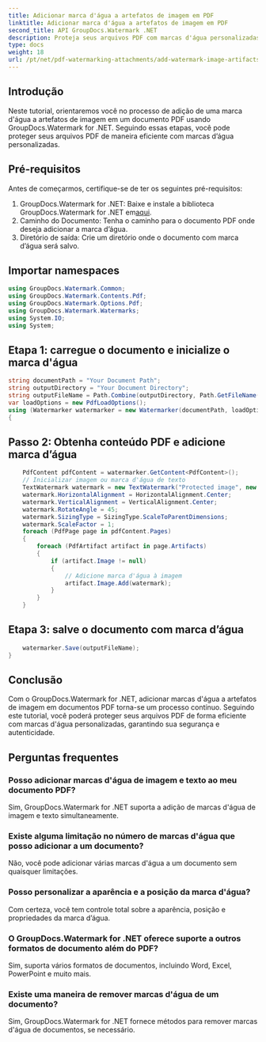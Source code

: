 ```yaml
---
title: Adicionar marca d'água a artefatos de imagem em PDF
linktitle: Adicionar marca d'água a artefatos de imagem em PDF
second_title: API GroupDocs.Watermark .NET
description: Proteja seus arquivos PDF com marcas d'água personalizadas usando GroupDocs.Watermark for .NET. Adicione facilmente marcas d'água de texto ou imagem a artefatos de imagem em documentos PDF.
type: docs
weight: 18
url: /pt/net/pdf-watermarking-attachments/add-watermark-image-artifacts-pdf/
---
```

## Introdução
Neste tutorial, orientaremos você no processo de adição de uma marca d'água a artefatos de imagem em um documento PDF usando GroupDocs.Watermark for .NET. Seguindo essas etapas, você pode proteger seus arquivos PDF de maneira eficiente com marcas d’água personalizadas.
## Pré-requisitos
Antes de começarmos, certifique-se de ter os seguintes pré-requisitos:
1.  GroupDocs.Watermark for .NET: Baixe e instale a biblioteca GroupDocs.Watermark for .NET em[aqui](https://releases.groupdocs.com/Watermark/net/).
2. Caminho do Documento: Tenha o caminho para o documento PDF onde deseja adicionar a marca d’água.
3. Diretório de saída: Crie um diretório onde o documento com marca d’água será salvo.

## Importar namespaces
```csharp
using GroupDocs.Watermark.Common;
using GroupDocs.Watermark.Contents.Pdf;
using GroupDocs.Watermark.Options.Pdf;
using GroupDocs.Watermark.Watermarks;
using System.IO;
using System;
```
## Etapa 1: carregue o documento e inicialize o marca d'água
```csharp
string documentPath = "Your Document Path";
string outputDirectory = "Your Document Directory";
string outputFileName = Path.Combine(outputDirectory, Path.GetFileName(documentPath));
var loadOptions = new PdfLoadOptions();
using (Watermarker watermarker = new Watermarker(documentPath, loadOptions))
{
```
## Passo 2: Obtenha conteúdo PDF e adicione marca d’água
```csharp
	PdfContent pdfContent = watermarker.GetContent<PdfContent>();
	// Inicializar imagem ou marca d'água de texto
	TextWatermark watermark = new TextWatermark("Protected image", new Font("Arial", 8));
	watermark.HorizontalAlignment = HorizontalAlignment.Center;
	watermark.VerticalAlignment = VerticalAlignment.Center;
	watermark.RotateAngle = 45;
	watermark.SizingType = SizingType.ScaleToParentDimensions;
	watermark.ScaleFactor = 1;
	foreach (PdfPage page in pdfContent.Pages)
	{
		foreach (PdfArtifact artifact in page.Artifacts)
		{
			if (artifact.Image != null)
			{
				// Adicione marca d'água à imagem
				artifact.Image.Add(watermark);
			}
		}
	}
```
## Etapa 3: salve o documento com marca d’água
```csharp
	watermarker.Save(outputFileName);
}
```

## Conclusão
Com o GroupDocs.Watermark for .NET, adicionar marcas d'água a artefatos de imagem em documentos PDF torna-se um processo contínuo. Seguindo este tutorial, você poderá proteger seus arquivos PDF de forma eficiente com marcas d'água personalizadas, garantindo sua segurança e autenticidade.
## Perguntas frequentes
### Posso adicionar marcas d'água de imagem e texto ao meu documento PDF?
Sim, GroupDocs.Watermark for .NET suporta a adição de marcas d'água de imagem e texto simultaneamente.
### Existe alguma limitação no número de marcas d'água que posso adicionar a um documento?
Não, você pode adicionar várias marcas d'água a um documento sem quaisquer limitações.
### Posso personalizar a aparência e a posição da marca d'água?
Com certeza, você tem controle total sobre a aparência, posição e propriedades da marca d’água.
### O GroupDocs.Watermark for .NET oferece suporte a outros formatos de documento além do PDF?
Sim, suporta vários formatos de documentos, incluindo Word, Excel, PowerPoint e muito mais.
### Existe uma maneira de remover marcas d'água de um documento?
Sim, GroupDocs.Watermark for .NET fornece métodos para remover marcas d'água de documentos, se necessário.